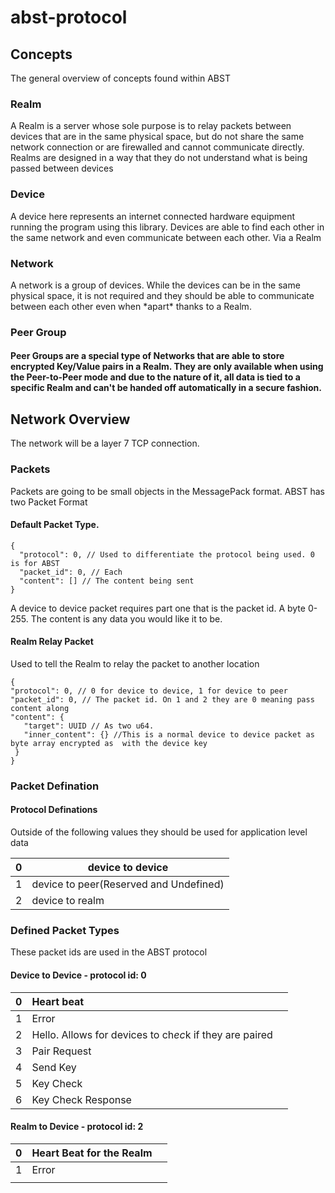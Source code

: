 # abst-protocol

## 

## Concepts

The general overview of concepts found within ABST

### Realm

A Realm is a server whose sole purpose is to relay packets between devices that are in the same physical space, but do not share the same network connection or are firewalled and cannot communicate directly. Realms are designed in a way that they do not understand what is being passed between devices

### Device

A device here represents an internet connected hardware equipment running the program using this library. Devices are able to find each other in the same network and even communicate between each other. Via a Realm

### Network

A network is a group of devices. While the devices can be in the same physical space, it is not required and they should be able to communicate between each other even when \*apart\* thanks to a Realm.

### Peer Group

#### Peer Groups are a special type of Networks that are able to store encrypted Key/Value pairs in a Realm. They are only available when using the Peer-to-Peer mode and due to the nature of it, all data is tied to a specific Realm and can't be handed off automatically in a secure fashion.

## Network Overview

The network will be a layer 7 TCP connection. 

### Packets

Packets are going to be small objects in the MessagePack format. ABST has two Packet Format

#### Default Packet Type.

```json5
{ 
  "protocol": 0, // Used to differentiate the protocol being used. 0 is for ABST
  "packet_id": 0, // Each 
  "content": [] // The content being sent
}
```

A device to device packet requires part one that is the packet id. A byte 0-255. The content is any data you would like it to be. 

#### Realm Relay Packet

Used to tell the Realm to relay the packet to another location

```json5
{ 
"protocol": 0, // 0 for device to device, 1 for device to peer
"packet_id": 0, // The packet id. On 1 and 2 they are 0 meaning pass content along
"content": {
   "target": UUID // As two u64.
   "inner_content": {} //This is a normal device to device packet as byte array encrypted as  with the device key
 }
}
```

### Packet Defination

#### Protocol Definations

Outside of the following values they should be used for application level data

| 0   | device to device                       |
| --- | -------------------------------------- |
| 1   | device to peer(Reserved and Undefined) |
| 2   | device to realm                        |

### Defined Packet Types

These packet ids are used in the ABST protocol

#### Device to Device - protocol id: 0

| 0   | Heart beat                                              |     |
|:--- |:------------------------------------------------------- |:--- |
| 1   | Error                                                   |     |
| 2   | Hello. Allows for devices to ch*ec*k if they are paired |     |
| 3   | Pair Request                                            |     |
| 4   | Send Key                                                |     |
| 5   | Key Check                                               |     |
| 6   | Key Check Response                                      |     |

#### Realm to Device - protocol id: 2

| 0   | Heart Beat for the Realm |     |
|:--- |:------------------------ |:--- |
| 1   | Error                    |     |
|     |                          |     |